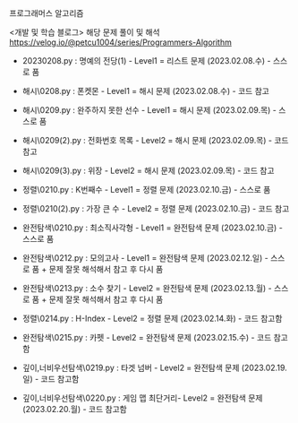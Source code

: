 프로그래머스 알고리즘

<개발 및 학습 블로그>
해당 문제 풀이 및 해석
https://velog.io/@petcu1004/series/Programmers-Algorithm

- 20230208.py : 명예의 전당(1) - Level1 = 리스트 문제 (2023.02.08.수) - 스스로 품
- 해시\0208.py : 폰켓몬 - Level1 = 해시 문제 (2023.02.08.수) - 코드 참고

- 해시\0209.py : 완주하지 못한 선수 - Level1 = 해시 문제 (2023.02.09.목) - 스스로 품
- 해시\0209(2).py : 전화번호 목록 - Level2 = 해시 문제 (2023.02.09.목) - 코드 참고
- 해시\0209(3).py : 위장 - Level2 = 해시 문제 (2023.02.09.목) - 코드 참고

- 정렬\0210.py : K번째수 - Level1 = 정렬 문제 (2023.02.10.금) - 스스로 품
- 정렬\0210(2).py : 가장 큰 수 - Level2 = 정렬 문제 (2023.02.10.금) - 코드 참고
- 완전탐색\0210.py : 최소직사각형 - Level1 = 완전탐색 문제 (2023.02.10.금) - 스스로 품

- 완전탐색\0212.py : 모의고사 - Level1 = 완전탐색 문제 (2023.02.12.일) - 스스로 품 + 문제 잘못 해석해서 참고 후 다시 품

- 완전탐색\0213.py : 소수 찾기 - Level2 = 완전탐색 문제 (2023.02.13.월) - 스스로 품 + 문제 잘못 해석해서 참고 후 다시 품

- 정렬\0214.py : H-Index - Level2 = 정렬 문제 (2023.02.14.화) - 코드 참고함

- 완전탐색\0215.py : 카펫 - Level2 = 완전탐색 문제 (2023.02.15.수) - 코드 참고함

- 깊이,너비우선탐색\0219.py : 타겟 넘버 - Level2 = 완전탐색 문제 (2023.02.19.일) - 코드 참고함

- 깊이,너비우선탐색\0220.py : 게임 맵 최단거리- Level2 = 완전탐색 문제 (2023.02.20.월) - 코드 참고함